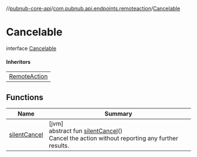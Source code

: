 //[pubnub-core-api](../../../index.md)/[com.pubnub.api.endpoints.remoteaction](../index.md)/[Cancelable](index.md)

# Cancelable

interface [Cancelable](index.md)

#### Inheritors

| |
|---|
| [RemoteAction](../-remote-action/index.md) |

## Functions

| Name | Summary |
|---|---|
| [silentCancel](silent-cancel.md) | [jvm]<br>abstract fun [silentCancel](silent-cancel.md)()<br>Cancel the action without reporting any further results. |
